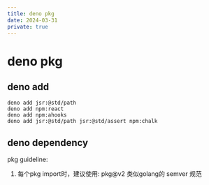 ```yaml
---
title: deno pkg
date: 2024-03-31
private: true
---
```

# deno pkg
## deno add
    deno add jsr:@std/path
    deno add npm:react
    deno add npm:ahooks
    deno add jsr:@std/path jsr:@std/assert npm:chalk 
## deno dependency
pkg guideline:

1. 每个pkg import时，建议使用: pkg@v2 类似golang的 semver 规范